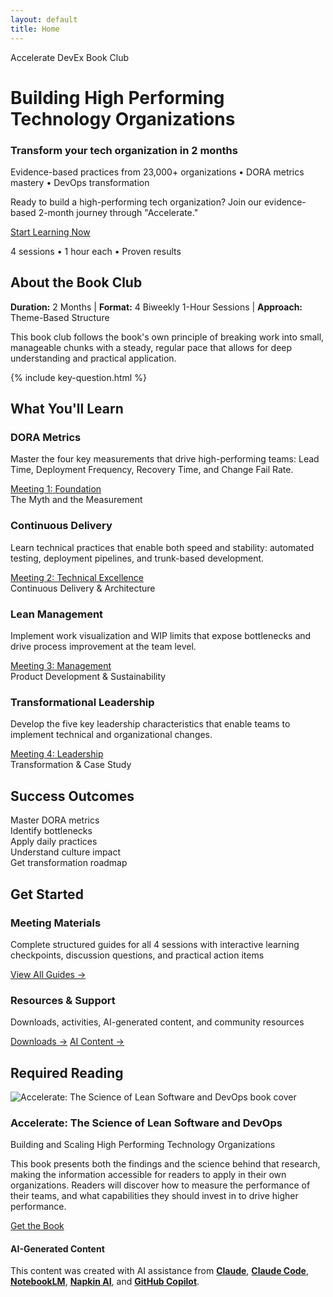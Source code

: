 ```yaml
---
layout: default
title: Home
---
```


<div class="hero-banner" markdown="0">
  <div class="hero-content">
    <div class="hero-value-prop">Accelerate DevEx Book Club</div>
    <h1 class="hero-headline" id="building-high-performing-tech-organizations">Building High Performing Technology Organizations</h1>
    <div class="site-title">
      <h3 id="accelerate-devex-book-club">Transform your tech organization in 2 months</h3>
    </div>
    <p class="hero-subtitle">Evidence-based practices from 23,000+ organizations • DORA metrics mastery • DevOps transformation</p>
  </div>
</div>

<div class="welcome-compact section-card" markdown="0">
<p>Ready to build a high-performing tech organization? Join our evidence-based 2-month journey through "Accelerate."</p>
<div class="welcome-cta">
<a href="{{ '/meetings/meeting-1/' | relative_url }}" class="btn btn--primary-action"><i class="fas fa-rocket"></i> Start Learning Now</a>
<p class="welcome-cta-subtitle">4 sessions • 1 hour each • Proven results</p>
</div>
</div>

<div class="quick-start section-card">
<h2><i class="fas fa-book"></i> About the Book Club</h2>
<p><strong>Duration:</strong> 2 Months | <strong>Format:</strong> 4 Biweekly 1-Hour Sessions | <strong>Approach:</strong> Theme-Based Structure</p>
<p>This book club follows the book's own principle of breaking work into small, manageable chunks with a steady, regular pace that allows for deep understanding and practical application.</p>
</div>

{% include key-question.html %}

<div class="what-youll-learn-section section-card" markdown="0">
<h2><i class="fas fa-bullseye"></i> What You'll Learn</h2>
<div class="learning-highlights">
<div class="card-grid">
<div class="highlight-card meeting-1">
  <div class="card-header">
    <div class="highlight-icon">
      <i class="fas fa-chart-line" role="img" aria-label="Chart line"></i>
    </div>
    <h3>DORA Metrics</h3>
  </div>
  <p>Master the four key measurements that drive high-performing teams: Lead Time, Deployment Frequency, Recovery Time, and Change Fail Rate.</p>
  <div class="card-footer">
    <a href="{{ '/meetings/meeting-1/' | relative_url }}" class="meeting-link">
      <div class="meeting-badge">
        <span>Meeting 1:</span>
        <span>Foundation</span>
      </div>
    </a>
    <div class="meeting-subtitle">The Myth and the Measurement</div>
  </div>
</div>

<div class="highlight-card meeting-2">
  <div class="card-header">
    <div class="highlight-icon">
      <i class="fas fa-rocket" role="img" aria-label="Rocket"></i>
    </div>
    <h3>Continuous Delivery</h3>
  </div>
  <p>Learn technical practices that enable both speed and stability: automated testing, deployment pipelines, and trunk-based development.</p>
  <div class="card-footer">
    <a href="{{ '/meetings/meeting-2/' | relative_url }}" class="meeting-link">
      <div class="meeting-badge">
        <span>Meeting 2:</span>
        <span>Technical Excellence</span>
      </div>
    </a>
    <div class="meeting-subtitle">Continuous Delivery & Architecture</div>
  </div>
</div>

<div class="highlight-card meeting-3">
  <div class="card-header">
    <div class="highlight-icon">
      <i class="fas fa-columns" role="img" aria-label="Columns"></i>
    </div>
    <h3>Lean Management</h3>
  </div>
  <p>Implement work visualization and WIP limits that expose bottlenecks and drive process improvement at the team level.</p>
  <div class="card-footer">
    <a href="{{ '/meetings/meeting-3/' | relative_url }}" class="meeting-link">
      <div class="meeting-badge">
        <span>Meeting 3:</span>
        <span>Management</span>
      </div>
    </a>
    <div class="meeting-subtitle">Product Development & Sustainability</div>
  </div>
</div>

<div class="highlight-card meeting-4">
  <div class="card-header">
    <div class="highlight-icon">
      <i class="fas fa-users" role="img" aria-label="Users"></i>
    </div>
    <h3>Transformational Leadership</h3>
  </div>
  <p>Develop the five key leadership characteristics that enable teams to implement technical and organizational changes.</p>
  <div class="card-footer">
    <a href="{{ '/meetings/meeting-4/' | relative_url }}" class="meeting-link">
      <div class="meeting-badge">
        <span>Meeting 4:</span>
        <span>Leadership</span>
      </div>
    </a>
    <div class="meeting-subtitle">Transformation & Case Study</div>
  </div>
</div>
</div>
</div>
</div>

<div class="success-metrics-compact section-card" markdown="0">
<h2><i class="fas fa-bullseye" aria-hidden="true"></i> Success Outcomes</h2>
<div class="resource-grid">
<div class="outcome-item" data-outcome="dora" onclick="showOutcomeDetail('dora')">
  <i class="fas fa-chart-line" role="img" aria-label="Chart line"></i> Master DORA metrics
  <div class="outcome-indicator"><i class="fas fa-chevron-down"></i></div>
</div>
<div class="outcome-item" data-outcome="bottlenecks" onclick="showOutcomeDetail('bottlenecks')">
  <i class="fas fa-search" role="img" aria-label="Search"></i> Identify bottlenecks
  <div class="outcome-indicator"><i class="fas fa-chevron-down"></i></div>
</div>
<div class="outcome-item" data-outcome="practices" onclick="showOutcomeDetail('practices')">
  <i class="fas fa-cogs" role="img" aria-label="Cogs"></i> Apply daily practices
  <div class="outcome-indicator"><i class="fas fa-chevron-down"></i></div>
</div>
<div class="outcome-item" data-outcome="culture" onclick="showOutcomeDetail('culture')">
  <i class="fas fa-users" role="img" aria-label="Users"></i> Understand culture impact
  <div class="outcome-indicator"><i class="fas fa-chevron-down"></i></div>
</div>
<div class="outcome-item" data-outcome="roadmap" onclick="showOutcomeDetail('roadmap')">
  <i class="fas fa-route" role="img" aria-label="Route"></i> Get transformation roadmap
  <div class="outcome-indicator"><i class="fas fa-chevron-down"></i></div>
</div>
</div>

<!-- Expandable Details Section -->
<div class="outcome-details" id="outcome-details" style="display: none;">
  <div class="outcome-detail" id="detail-dora">
    <h3><i class="fas fa-chart-line"></i> Master DORA Metrics</h3>
    <p>Learn to measure and improve the four key metrics that distinguish high-performing teams: <strong>Lead Time</strong> (time from commit to production), <strong>Deployment Frequency</strong> (how often you deploy), <strong>Mean Time to Recovery</strong> (how quickly you recover from failures), and <strong>Change Fail Rate</strong> (percentage of deployments causing failures).</p>
    <ul>
      <li>Understand the research behind these metrics from 23,000+ organizations</li>
      <li>Learn practical measurement techniques and tools</li>
      <li>Discover how these metrics correlate with business performance</li>
    </ul>
  </div>

  <div class="outcome-detail" id="detail-bottlenecks">
    <h3><i class="fas fa-search"></i> Identify Bottlenecks</h3>
    <p>Develop skills to systematically identify and eliminate constraints in your software delivery pipeline using <strong>Theory of Constraints</strong> and <strong>Value Stream Mapping</strong> techniques.</p>
    <ul>
      <li>Map your current software delivery value stream</li>
      <li>Identify the biggest constraints limiting throughput</li>
      <li>Apply Lean principles to eliminate waste and reduce cycle time</li>
    </ul>
  </div>

  <div class="outcome-detail" id="detail-practices">
    <h3><i class="fas fa-cogs"></i> Apply Daily Practices</h3>
    <p>Implement the technical and cultural practices that enable both <strong>speed and stability</strong> in software delivery, debunking the myth that you must choose between them.</p>
    <ul>
      <li>Continuous integration and deployment practices</li>
      <li>Automated testing strategies and trunk-based development</li>
      <li>Architecture patterns that support rapid, safe changes</li>
    </ul>
  </div>

  <div class="outcome-detail" id="detail-culture">
    <h3><i class="fas fa-users"></i> Understand Culture Impact</h3>
    <p>Learn how <strong>Westrum's organizational culture types</strong> (Pathological, Bureaucratic, Generative) directly impact software delivery performance and business outcomes.</p>
    <ul>
      <li>Assess your organization's current culture type</li>
      <li>Understand how culture affects information flow and decision-making</li>
      <li>Develop strategies to evolve toward a generative culture</li>
    </ul>
  </div>

  <div class="outcome-detail" id="detail-roadmap">
    <h3><i class="fas fa-route"></i> Get Transformation Roadmap</h3>
    <p>Build a practical, evidence-based plan for transforming your organization using the <strong>24 capabilities framework</strong> and real-world case studies.</p>
    <ul>
      <li>Prioritize capabilities based on your current maturity and goals</li>
      <li>Learn from successful transformation stories (ING, Target, etc.)</li>
      <li>Develop leadership skills to drive sustainable change</li>
    </ul>
  </div>
</div>
</div>

<div class="get-started-section section-card" markdown="0">
<h2><i class="fas fa-rocket"></i> Get Started</h2>
<div class="feature-grid">
<div class="get-started-card primary">
<h3><i class="fas fa-book"></i> Meeting Materials</h3>
<p>Complete structured guides for all 4 sessions with interactive learning checkpoints, discussion questions, and practical action items</p>
<a href="{{ '/meetings' | relative_url }}" class="get-started-link">View All Guides →</a>
</div>

<div class="get-started-card secondary">
<h3><i class="fas fa-toolbox"></i> Resources & Support</h3>
<p>Downloads, activities, AI-generated content, and community resources</p>
<div class="resource-links">
<a href="{{ '/resources' | relative_url }}" class="get-started-link">Downloads →</a>
<a href="{{ '/prompts' | relative_url }}" class="get-started-link">AI Content →</a>
</div>
</div>
</div>
</div>

<div class="required-reading-section section-card" markdown="0">
<h2><i class="fas fa-book-open"></i> Required Reading</h2>
<div class="book-showcase">
<div class="book-visual">
<img src="{{ '/assets/images/book-cover.jpg' | relative_url }}" alt="Accelerate: The Science of Lean Software and DevOps book cover">
</div>
<div class="book-info">
<h3>Accelerate: The Science of Lean Software and DevOps</h3>
<p>Building and Scaling High Performing Technology Organizations</p>
<p class="book-description">This book presents both the findings and the science behind that research, making the information accessible for readers to apply in their own organizations. Readers will discover how to measure the performance of their teams, and what capabilities they should invest in to drive higher performance.</p>
<a href="https://www.amazon.com/Accelerate-Software-Performing-Technology-Organizations/dp/1942788339" class="btn btn--primary-action">Get the Book</a>
</div>
</div>
</div>

<script>
// Interactive Success Outcomes Functionality
let currentActiveOutcome = null;

function showOutcomeDetail(outcomeId) {
  const detailsContainer = document.getElementById('outcome-details');
  const targetDetail = document.getElementById('detail-' + outcomeId);
  const clickedItem = document.querySelector('[data-outcome="' + outcomeId + '"]');

  // If clicking the same item that's already active, close it
  if (currentActiveOutcome === outcomeId) {
    hideOutcomeDetails();
    return;
  }

  // Remove active state from all items
  document.querySelectorAll('.outcome-item').forEach(item => {
    item.classList.remove('active');
  });

  // Hide all detail sections
  document.querySelectorAll('.outcome-detail').forEach(detail => {
    detail.classList.remove('active');
  });

  // Show the details container
  detailsContainer.style.display = 'block';
  setTimeout(() => {
    detailsContainer.classList.add('show');
  }, 10);

  // Show the specific detail and mark item as active
  targetDetail.classList.add('active');
  clickedItem.classList.add('active');
  currentActiveOutcome = outcomeId;

  // Smooth scroll to the details section
  setTimeout(() => {
    detailsContainer.scrollIntoView({
      behavior: 'smooth',
      block: 'nearest'
    });
  }, 300);
}

function hideOutcomeDetails() {
  const detailsContainer = document.getElementById('outcome-details');

  // Remove active states
  document.querySelectorAll('.outcome-item').forEach(item => {
    item.classList.remove('active');
  });

  document.querySelectorAll('.outcome-detail').forEach(detail => {
    detail.classList.remove('active');
  });

  // Hide with animation
  detailsContainer.classList.remove('show');
  setTimeout(() => {
    detailsContainer.style.display = 'none';
  }, 400);

  currentActiveOutcome = null;
}

// Close details when clicking outside
document.addEventListener('click', function(event) {
  const detailsContainer = document.getElementById('outcome-details');
  const outcomeItems = document.querySelectorAll('.outcome-item');

  if (currentActiveOutcome &&
      !detailsContainer.contains(event.target) &&
      !Array.from(outcomeItems).some(item => item.contains(event.target))) {
    hideOutcomeDetails();
  }
});

// Keyboard accessibility
document.addEventListener('keydown', function(event) {
  if (event.key === 'Escape' && currentActiveOutcome) {
    hideOutcomeDetails();
  }
});
</script>

<footer class="ai-attribution" markdown="0">
  <div class="ai-attribution__icon">
    <i class="fas fa-robot" role="img" aria-label="Robot"></i>
  </div>
  <div class="ai-attribution__content">
    <h4 class="ai-attribution__title">AI-Generated Content</h4>
    <p class="ai-attribution__text">This content was created with AI assistance from <strong><a href="https://claude.ai/" target="_blank" rel="noopener noreferrer">Claude</a></strong>, <strong><a href="https://www.anthropic.com/claude-code" target="_blank" rel="noopener noreferrer">Claude Code</a></strong>, <strong><a href="https://notebooklm.google.com/" target="_blank" rel="noopener noreferrer">NotebookLM</a></strong>, <strong><a href="https://www.napkin.ai/" target="_blank" rel="noopener noreferrer">Napkin AI</a></strong>, and <strong><a href="https://github.com/features/copilot" target="_blank" rel="noopener noreferrer">GitHub Copilot</a></strong>.</p>
  </div>
</footer>
